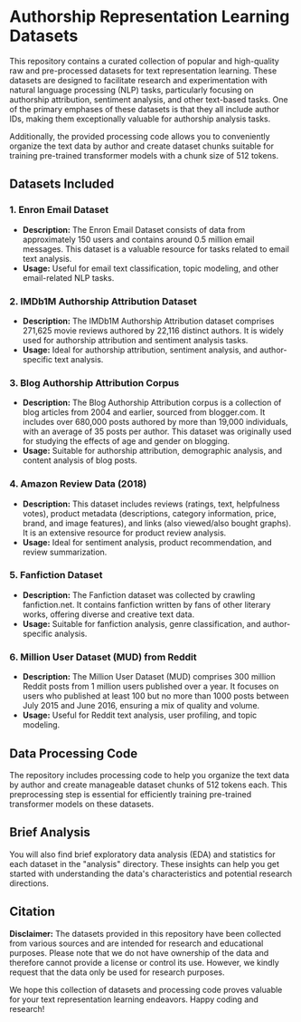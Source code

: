 # Authorship Representation Learning Datasets

This repository contains a curated collection of popular and high-quality raw and pre-processed datasets for text representation learning. These datasets are designed to facilitate research and experimentation with natural language processing (NLP) tasks, particularly focusing on authorship attribution, sentiment analysis, and other text-based tasks. One of the primary emphases of these datasets is that they all include author IDs, making them exceptionally valuable for authorship analysis tasks.

Additionally, the provided processing code allows you to conveniently organize the text data by author and create dataset chunks suitable for training pre-trained transformer models with a chunk size of 512 tokens.

## Datasets Included

### 1. Enron Email Dataset
- **Description:** The Enron Email Dataset consists of data from approximately 150 users and contains around 0.5 million email messages. This dataset is a valuable resource for tasks related to email text analysis.
- **Usage:** Useful for email text classification, topic modeling, and other email-related NLP tasks.

### 2. IMDb1M Authorship Attribution Dataset
- **Description:** The IMDb1M Authorship Attribution dataset comprises 271,625 movie reviews authored by 22,116 distinct authors. It is widely used for authorship attribution and sentiment analysis tasks.
- **Usage:** Ideal for authorship attribution, sentiment analysis, and author-specific text analysis.

### 3. Blog Authorship Attribution Corpus
- **Description:** The Blog Authorship Attribution corpus is a collection of blog articles from 2004 and earlier, sourced from blogger.com. It includes over 680,000 posts authored by more than 19,000 individuals, with an average of 35 posts per author. This dataset was originally used for studying the effects of age and gender on blogging.
- **Usage:** Suitable for authorship attribution, demographic analysis, and content analysis of blog posts.

### 4. Amazon Review Data (2018)
- **Description:** This dataset includes reviews (ratings, text, helpfulness votes), product metadata (descriptions, category information, price, brand, and image features), and links (also viewed/also bought graphs). It is an extensive resource for product review analysis.
- **Usage:** Ideal for sentiment analysis, product recommendation, and review summarization.

### 5. Fanfiction Dataset
- **Description:** The Fanfiction dataset was collected by crawling fanfiction.net. It contains fanfiction written by fans of other literary works, offering diverse and creative text data.
- **Usage:** Suitable for fanfiction analysis, genre classification, and author-specific analysis.

### 6. Million User Dataset (MUD) from Reddit
- **Description:** The Million User Dataset (MUD) comprises 300 million Reddit posts from 1 million users published over a year. It focuses on users who published at least 100 but no more than 1000 posts between July 2015 and June 2016, ensuring a mix of quality and volume.
- **Usage:** Useful for Reddit text analysis, user profiling, and topic modeling.

## Data Processing Code
The repository includes processing code to help you organize the text data by author and create manageable dataset chunks of 512 tokens each. This preprocessing step is essential for efficiently training pre-trained transformer models on these datasets.

## Brief Analysis
You will also find brief exploratory data analysis (EDA) and statistics for each dataset in the "analysis" directory. These insights can help you get started with understanding the data's characteristics and potential research directions.

## Citation

**Disclaimer:** The datasets provided in this repository have been collected from various sources and are intended for research and educational purposes. Please note that we do not have ownership of the data and therefore cannot provide a license or control its use. However, we kindly request that the data only be used for research purposes.

We hope this collection of datasets and processing code proves valuable for your text representation learning endeavors. Happy coding and research!
